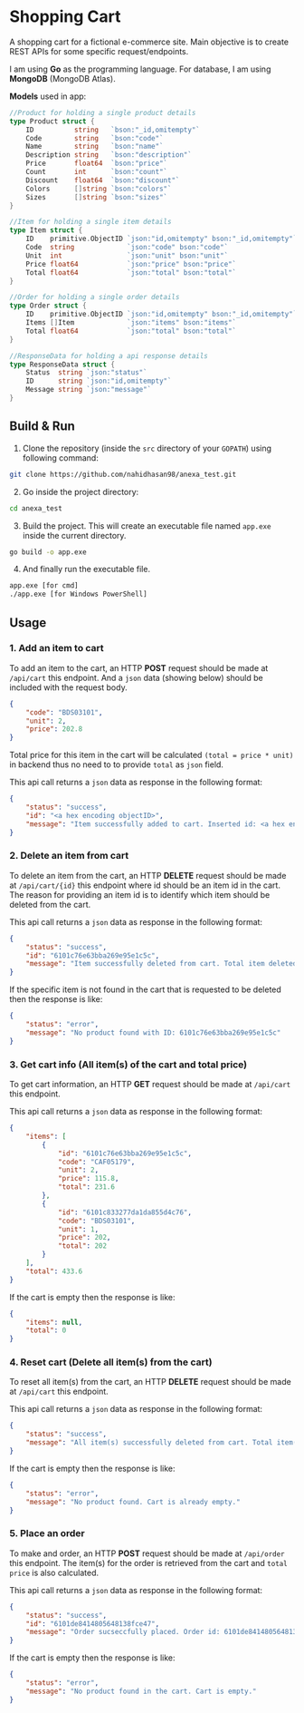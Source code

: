 # Shopping Cart

A shopping cart for a fictional e-commerce site. Main objective is to create REST APIs for some specific request/endpoints.

I am using **Go** as the programming language. For database, I am using **MongoDB** (MongoDB Atlas).

**Models** used in app:

```go
//Product for holding a single product details
type Product struct {
	ID          string   `bson:"_id,omitempty"`
	Code        string   `bson:"code"`
	Name        string   `bson:"name"`
	Description string   `bson:"description"`
	Price       float64  `bson:"price"`
	Count       int      `bson:"count"`
	Discount    float64  `bson:"discount"`
	Colors      []string `bson:"colors"`
	Sizes       []string `bson:"sizes"`
}

//Item for holding a single item details
type Item struct {
	ID    primitive.ObjectID `json:"id,omitempty" bson:"_id,omitempty"`
	Code  string             `json:"code" bson:"code"`
	Unit  int                `json:"unit" bson:"unit"`
	Price float64            `json:"price" bson:"price"`
	Total float64            `json:"total" bson:"total"`
}

//Order for holding a single order details
type Order struct {
	ID    primitive.ObjectID `json:"id,omitempty" bson:"_id,omitempty"`
	Items []Item             `json:"items" bson:"items"`
	Total float64            `json:"total" bson:"total"`
}

//ResponseData for holding a api response details
type ResponseData struct {
	Status  string `json:"status"`
	ID      string `json:"id,omitempty"`
	Message string `json:"message"`
}
```


## Build & Run

1. Clone the repository (inside the `src` directory of your `GOPATH`) using following command:

```bash
git clone https://github.com/nahidhasan98/anexa_test.git
```
2. Go inside the project directory:

```bash
cd anexa_test
```

3. Build the project. This will create an executable file named `app.exe` inside the current directory.

```bash
go build -o app.exe
```

4. And finally run the executable file.

```bash
app.exe [for cmd]
./app.exe [for Windows PowerShell]
```

## Usage

### 1. Add an item to cart

To add an item to the cart, an HTTP **POST** request should be made at `/api/cart` this endpoint. And a `json` data (showing below) should be included with the request body.

```json
{
	"code": "BDS03101",
	"unit": 2,
	"price": 202.8
}
```

Total price for this item in the cart will be calculated `(total = price * unit)` in backend thus no need to to provide `total` as `json` field.

This api call returns a `json` data as response in the following format:

```json
{
    "status": "success",
    "id": "<a hex encoding objectID>",
    "message": "Item successfully added to cart. Inserted id: <a hex encoding objectID>"
}
```

### 2. Delete an item from cart

To delete an item from the cart, an HTTP **DELETE** request should be made at `/api/cart/{id}` this endpoint where id should be an item id in the cart. The reason for providing an item id is to identify which item should be deleted from the cart.

This api call returns a `json` data as response in the following format:

```json
{
    "status": "success",
    "id": "6101c76e63bba269e95e1c5c",
    "message": "Item successfully deleted from cart. Total item deleted: 1"
}
```

If the specific item is not found in the cart that is requested to be deleted then the response is like:

```json
{
    "status": "error",
    "message": "No product found with ID: 6101c76e63bba269e95e1c5c"
}
```

### 3. Get cart info (All item(s) of the cart and total price)

To get cart information, an HTTP **GET** request should be made at `/api/cart` this endpoint.

This api call returns a `json` data as response in the following format:

```json
{
    "items": [
        {
            "id": "6101c76e63bba269e95e1c5c",
            "code": "CAF05179",
            "unit": 2,
            "price": 115.8,
            "total": 231.6
        },
        {
            "id": "6101c833277da1da855d4c76",
            "code": "BDS03101",
            "unit": 1,
            "price": 202,
            "total": 202
        }
    ],
    "total": 433.6
}
```

If the cart is empty then the response is like:

```json
{
    "items": null,
    "total": 0
}
```

### 4. Reset cart (Delete all item(s) from the cart)

To reset all item(s) from the cart, an HTTP **DELETE** request should be made at `/api/cart` this endpoint.

This api call returns a `json` data as response in the following format:

```json
{
    "status": "success",
    "message": "All item(s) successfully deleted from cart. Total item(s) deleted: 2"
}
```

If the cart is empty then the response is like:

```json
{
    "status": "error",
    "message": "No product found. Cart is already empty."
}
```

### 5. Place an order

To make and order, an HTTP **POST** request should be made at `/api/order` this endpoint. The item(s) for the order is retrieved from the cart and `total price` is also calculated.

This api call returns a `json` data as response in the following format:

```json
{
    "status": "success",
    "id": "6101de8414805648138fce47",
    "message": "Order sucseccfully placed. Order id: 6101de8414805648138fce47"
}
```

If the cart is empty then the response is like:

```json
{
    "status": "error",
    "message": "No product found in the cart. Cart is empty."
}
```